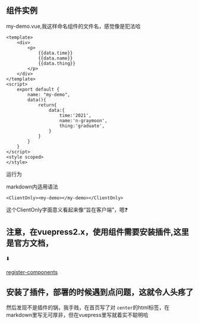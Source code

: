 ## 组件实例

my-demo.vue,我这样命名组件的文件名，感觉像是犯法哈

```vue
<template>
    <div>
        <p>
            {{data.time}}
            {{data.name}}
            {{data.thing}}
        </p>
    </div>
</template>
<script>
    export default {
        name: "my-demo",
        data(){
            return{
                data:{
                    time:'2021',
                    name:'n-graymoon',
                    thing:'graduate',
                }
            }
        }
    }
</script>
<style scoped>
</style>
```

运行为

<ClientOnly>
<my-demo></my-demo>
</ClientOnly>

markdown内适用语法

`<ClientOnly><my-demo></my-demo></ClientOnly>`

这个ClientOnly字面意义看起来像“旨在客户端”，嗯:question:

## 注意，在vuepress2.x，使用组件需要安装插件,这里是官方文档，

:arrow_down:

[register-components](https://v2.vuepress.vuejs.org/zh/reference/plugin/register-components.html#%E5%AE%89%E8%A3%85)

## 安装了插件，部署的时候遇到点问题，这就令人头疼了

然后发现不是插件的锅，我手贱，在首页写了对 `center`的html标签，在markdown里写无可厚非，但在vuepress里写就着实不聪明哈
